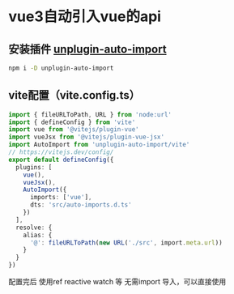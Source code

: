 # vue3自动引入vue的api

## 安装插件 [unplugin-auto-import](https://www.npmjs.com/package/unplugin-auto-import) 

```bash
npm i -D unplugin-auto-import
```



## vite配置（vite.config.ts）

```ts
import { fileURLToPath, URL } from 'node:url'
import { defineConfig } from 'vite'
import vue from '@vitejs/plugin-vue'
import vueJsx from '@vitejs/plugin-vue-jsx'
import AutoImport from 'unplugin-auto-import/vite'
// https://vitejs.dev/config/
export default defineConfig({
  plugins: [
    vue(),
    vueJsx(),
    AutoImport({
      imports: ['vue'],
      dts: 'src/auto-imports.d.ts'
    })
  ],
  resolve: {
    alias: {
      '@': fileURLToPath(new URL('./src', import.meta.url))
    }
  }
})

```

配置完后 使用ref reactive watch 等 无需import 导入，可以直接使用




